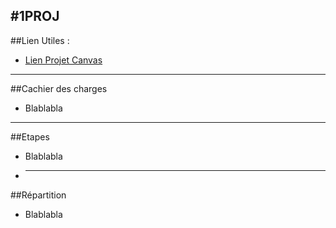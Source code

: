 #1PROJ
--------
##Lien Utiles :
* [Lien Projet Canvas](https://canvas.supinfo.com/courses/23/assignments/6033?module_item_id=8573)
--------
##Cachier des charges
* Blablabla
--------
##Etapes
* Blablabla
* --------
##Répartition
* Blablabla
